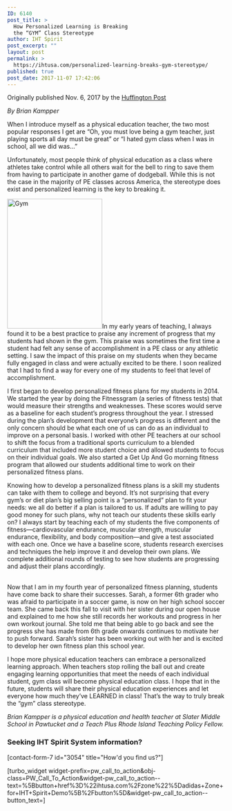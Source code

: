 ```yaml
---
ID: 6140
post_title: >
  How Personalized Learning is Breaking
  the “GYM” Class Stereotype
author: IHT Spirit
post_excerpt: ""
layout: post
permalink: >
  https://ihtusa.com/personalized-learning-breaks-gym-stereotype/
published: true
post_date: 2017-11-07 17:42:06
---
```

Originally published Nov. 6, 2017 by the <a href="https://www.huffingtonpost.com/entry/how-personalized-learning-is-breaking-the-gym-class_us_5a007fcfe4b076eaaae27178" target="_blank" rel="nofollow noopener">Huffington Post</a>
<div class="content-list-component bn-content-list-text text" data-beacon="{&quot;p&quot;:{&quot;mnid&quot;:&quot;citation&quot;}}" data-beacon-parsed="true">

<em>By Brian Kampper</em>

</div>
<div class="content-list-component bn-content-list-text text" data-beacon="{&quot;p&quot;:{&quot;mnid&quot;:&quot;citation&quot;}}" data-beacon-parsed="true">

When I introduce myself as a physical education teacher, the two most popular responses I get are “Oh, you must love being a gym teacher, just playing sports all day must be great” or “I hated gym class when I was in school, all we did was…”

Unfortunately, most people think of physical education as a class where athletes take control while all others wait for the bell to ring to save them from having to participate in another game of dodgeball. While this is not the case in the majority of PE classes across America, the stereotype does exist and personalized learning is the key to breaking it.

</div>
<!--more-->
<p class="content-list-component bn-content-list-text text" data-beacon="{&quot;p&quot;:{&quot;mnid&quot;:&quot;citation&quot;}}" data-beacon-parsed="true"><a href="https://ihtusa.com/wp-content/uploads/2017/11/brian_kampper.jpg"><img class="alignleft size-medium wp-image-6141" src="https://ihtusa.com/wp-content/uploads/2017/11/brian_kampper-220x300.jpg" alt="Gym" width="220" height="300" /></a>In my early years of teaching, I always found it to be a best practice to praise any increment of progress that my students had shown in the gym. This praise was sometimes the first time a student had felt any sense of accomplishment in a PE class or any athletic setting. I saw the impact of this praise on my students when they became fully engaged in class and were actually excited to be there. I soon realized that I had to find a way for every one of my students to feel that level of accomplishment.</p>
<p class="content-list-component bn-content-list-text text" data-beacon="{&quot;p&quot;:{&quot;mnid&quot;:&quot;citation&quot;}}" data-beacon-parsed="true">I first began to develop personalized fitness plans for my students in 2014. We started the year by doing the Fitnessgram (a series of fitness tests) that would measure their strengths and weaknesses. These scores would serve as a baseline for each student’s progress throughout the year. I stressed during the plan’s development that everyone’s progress is different and the only concern should be what each one of us can do as an individual to improve on a personal basis. I worked with other PE teachers at our school to shift the focus from a traditional sports curriculum to a blended curriculum that included more student choice and allowed students to focus on their individual goals. We also started a Get Up And Go morning fitness program that allowed our students additional time to work on their personalized fitness plans.</p>
<p id="inline-newsletter_placeholder"></p>

<div class="inline-newsletter inline-newsletter--the-morning-email inline-newsletter--inlineWideBackgroundImage inline-newsletter--one-line">
<div class="inline-newsletter__image">Knowing how to develop a personalized fitness plans is a skill my students can take with them to college and beyond. It’s not surprising that every gym’s or diet plan’s big selling point is a “personalized” plan to fit your needs: we all do better if a plan is tailored to us. If adults are willing to pay good money for such plans, why not teach our students these skills early on? I always start by teaching each of my students the five components of fitness―cardiovascular endurance, muscular strength, muscular endurance, flexibility, and body composition―and give a test associated with each one. Once we have a baseline score, students research exercises and techniques the help improve it and develop their own plans. We complete additional rounds of testing to see how students are progressing and adjust their plans accordingly.</div>
</div>
&nbsp;
<p class="content-list-component bn-content-list-text text" data-beacon="{&quot;p&quot;:{&quot;mnid&quot;:&quot;citation&quot;}}" data-beacon-parsed="true">Now that I am in my fourth year of personalized fitness planning, students have come back to share their successes. Sarah, a former 6th grader who was afraid to participate in a soccer game, is now on her high school soccer team. She came back this fall to visit with her sister during our open house and explained to me how she still records her workouts and progress in her own workout journal. She told me that being able to go back and see the progress she has made from 6th grade onwards continues to motivate her to push forward. Sarah’s sister has been working out with her and is excited to develop her own fitness plan this school year.</p>
<p class="content-list-component bn-content-list-text text" data-beacon="{&quot;p&quot;:{&quot;mnid&quot;:&quot;citation&quot;}}" data-beacon-parsed="true">I hope more physical education teachers can embrace a personalized learning approach. When teachers stop rolling the ball out and create engaging learning opportunities that meet the needs of each individual student, gym class will become physical education class. I hope that in the future, students will share their physical education experiences and let everyone how much they’ve LEARNED in class! That’s the way to truly break the “gym” class stereotype.</p>
<p class="content-list-component bn-content-list-text text" data-beacon="{&quot;p&quot;:{&quot;mnid&quot;:&quot;citation&quot;}}" data-beacon-parsed="true"><em>Brian Kampper is a physical education and health teacher at Slater Middle School in Pawtucket and a Teach Plus Rhode Island Teaching Policy Fellow.</em></p>

<h3 class="article-newsletter-signup">Seeking IHT Spirit System information?</h3>
<p class="article-newsletter-signup">[contact-form-7 id="3054" title="How'd you find us?"]</p>
[turbo_widget widget-prefix=pw_call_to_action&obj-class=PW_Call_To_Action&widget-pw_call_to_action--text=%5Bbutton+href%3D%22ihtusa.com%2Fzone%22%5Dadidas+Zone+for+IHT+Spirit+Demo%5B%2Fbutton%5D&widget-pw_call_to_action--button_text=]